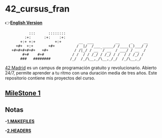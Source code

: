 # 42_cursus_fran
:point_right:**[English Version](README.md)**
```
           :::      ::::::::   
         :+:      :+:    :+:   
       +:+ +:+         +:+        __  ___          __     _     __
     +#+  +:+       +#+          /  |/  /___ _____/ /____(_)___/ /
   +#+#+#+#+#+   +#+            / /|_/ / __ `/ __  / ___/ / __  / 
        #+#    #+#             / /  / / /_/ / /_/ / /  / / /_/ /  
       ###   ########         /_/  /_/\__,_/\__,_/_/  /_/\__,_/  
```
[42 Madrid](https://www.42madrid.com/) es un campus de programación gratuito y revolucionario. Abierto 24/7, permite aprender a tu ritmo con una duración media de tres años. Este repositorio contiene mis proyectos del curso.

## [MileStone 1](projects/libft)

## Notas

**-[1.MAKEFILES](documentation/makefile.md)**

**-[2.HEADERS](documentation/header.md)**
